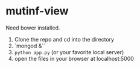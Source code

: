 mutinf-view
=================

Need bower installed.

1. Clone the repo and cd into the directory
3. `mongod &``
4. `python app.py` (or your favorite local server)
5. open the files in your browser at localhost:5000

